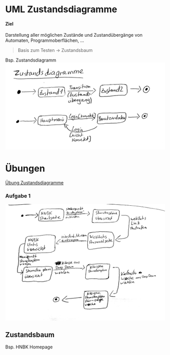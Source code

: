 # UML Zustandsdiagramme
#### Ziel
Darstellung aller möglichen Zustände und Zustandübergänge von Automaten, Programmoberflächen, ...  
> Basis zum Testen -> Zustandsbaum  

Bsp. Zustandsdiagramm
![Zustandsdiagramm](./Material/20171017_Zustandsdiagramme.jpg)

# Übungen
[Übung Zustandsdiagramme](./Material/2017_10_17_UBZustandsdiagramme.pdf)
### Aufgabe 1
![Aufgabe 1](./Material/20171017_Aufgabe1.jpg)

## Zustandsbaum
Bsp. HNBK Homepage
